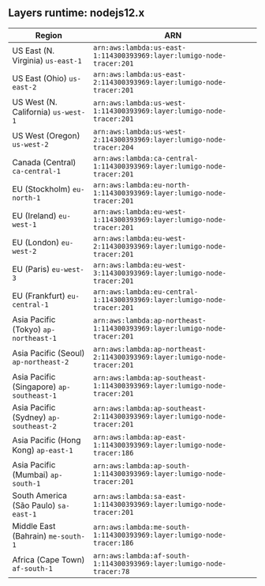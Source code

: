 Layers runtime: nodejs12.x
----
| Region | ARN |
| --- | --- |
|US East (N. Virginia)  `us-east-1`|`arn:aws:lambda:us-east-1:114300393969:layer:lumigo-node-tracer:201`|
|US East (Ohio)  `us-east-2`|`arn:aws:lambda:us-east-2:114300393969:layer:lumigo-node-tracer:201`|
|US West (N. California)  `us-west-1`|`arn:aws:lambda:us-west-1:114300393969:layer:lumigo-node-tracer:201`|
|US West (Oregon)  `us-west-2`|`arn:aws:lambda:us-west-2:114300393969:layer:lumigo-node-tracer:204`|
|Canada (Central)  `ca-central-1`|`arn:aws:lambda:ca-central-1:114300393969:layer:lumigo-node-tracer:201`|
|EU (Stockholm)  `eu-north-1`|`arn:aws:lambda:eu-north-1:114300393969:layer:lumigo-node-tracer:201`|
|EU (Ireland)  `eu-west-1`|`arn:aws:lambda:eu-west-1:114300393969:layer:lumigo-node-tracer:201`|
|EU (London)  `eu-west-2`|`arn:aws:lambda:eu-west-2:114300393969:layer:lumigo-node-tracer:201`|
|EU (Paris)  `eu-west-3`|`arn:aws:lambda:eu-west-3:114300393969:layer:lumigo-node-tracer:201`|
|EU (Frankfurt)  `eu-central-1`|`arn:aws:lambda:eu-central-1:114300393969:layer:lumigo-node-tracer:201`|
|Asia Pacific (Tokyo)  `ap-northeast-1`|`arn:aws:lambda:ap-northeast-1:114300393969:layer:lumigo-node-tracer:201`|
|Asia Pacific (Seoul)  `ap-northeast-2`|`arn:aws:lambda:ap-northeast-2:114300393969:layer:lumigo-node-tracer:201`|
|Asia Pacific (Singapore)  `ap-southeast-1`|`arn:aws:lambda:ap-southeast-1:114300393969:layer:lumigo-node-tracer:201`|
|Asia Pacific (Sydney)  `ap-southeast-2`|`arn:aws:lambda:ap-southeast-2:114300393969:layer:lumigo-node-tracer:201`|
|Asia Pacific (Hong Kong)  `ap-east-1`|`arn:aws:lambda:ap-east-1:114300393969:layer:lumigo-node-tracer:186`|
|Asia Pacific (Mumbai)  `ap-south-1`|`arn:aws:lambda:ap-south-1:114300393969:layer:lumigo-node-tracer:201`|
|South America (São Paulo)  `sa-east-1`|`arn:aws:lambda:sa-east-1:114300393969:layer:lumigo-node-tracer:201`|
|Middle East (Bahrain)  `me-south-1`|`arn:aws:lambda:me-south-1:114300393969:layer:lumigo-node-tracer:186`|
|Africa (Cape Town)  `af-south-1`|`arn:aws:lambda:af-south-1:114300393969:layer:lumigo-node-tracer:78`|
